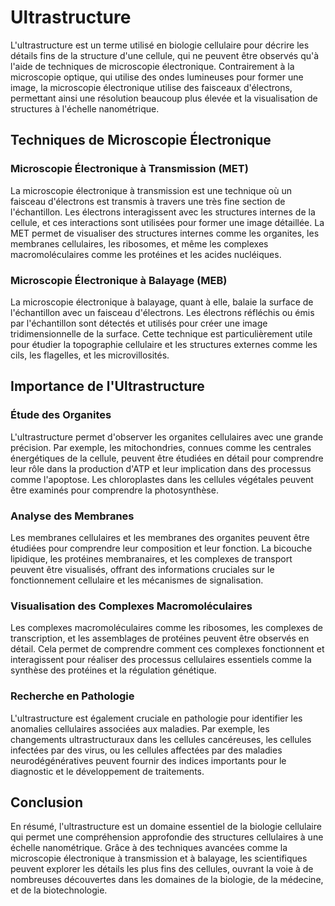 # Ultrastructure

L'ultrastructure est un terme utilisé en biologie cellulaire pour décrire les détails fins de la structure d'une cellule, qui ne peuvent être observés qu'à l'aide de techniques de microscopie électronique. Contrairement à la microscopie optique, qui utilise des ondes lumineuses pour former une image, la microscopie électronique utilise des faisceaux d'électrons, permettant ainsi une résolution beaucoup plus élevée et la visualisation de structures à l'échelle nanométrique.

## Techniques de Microscopie Électronique

### Microscopie Électronique à Transmission (MET)
La microscopie électronique à transmission est une technique où un faisceau d'électrons est transmis à travers une très fine section de l'échantillon. Les électrons interagissent avec les structures internes de la cellule, et ces interactions sont utilisées pour former une image détaillée. La MET permet de visualiser des structures internes comme les organites, les membranes cellulaires, les ribosomes, et même les complexes macromoléculaires comme les protéines et les acides nucléiques.

### Microscopie Électronique à Balayage (MEB)
La microscopie électronique à balayage, quant à elle, balaie la surface de l'échantillon avec un faisceau d'électrons. Les électrons réfléchis ou émis par l'échantillon sont détectés et utilisés pour créer une image tridimensionnelle de la surface. Cette technique est particulièrement utile pour étudier la topographie cellulaire et les structures externes comme les cils, les flagelles, et les microvillosités.

## Importance de l'Ultrastructure

### Étude des Organites
L'ultrastructure permet d'observer les organites cellulaires avec une grande précision. Par exemple, les mitochondries, connues comme les centrales énergétiques de la cellule, peuvent être étudiées en détail pour comprendre leur rôle dans la production d'ATP et leur implication dans des processus comme l'apoptose. Les chloroplastes dans les cellules végétales peuvent être examinés pour comprendre la photosynthèse.

### Analyse des Membranes
Les membranes cellulaires et les membranes des organites peuvent être étudiées pour comprendre leur composition et leur fonction. La bicouche lipidique, les protéines membranaires, et les complexes de transport peuvent être visualisés, offrant des informations cruciales sur le fonctionnement cellulaire et les mécanismes de signalisation.

### Visualisation des Complexes Macromoléculaires
Les complexes macromoléculaires comme les ribosomes, les complexes de transcription, et les assemblages de protéines peuvent être observés en détail. Cela permet de comprendre comment ces complexes fonctionnent et interagissent pour réaliser des processus cellulaires essentiels comme la synthèse des protéines et la régulation génétique.

### Recherche en Pathologie
L'ultrastructure est également cruciale en pathologie pour identifier les anomalies cellulaires associées aux maladies. Par exemple, les changements ultrastructuraux dans les cellules cancéreuses, les cellules infectées par des virus, ou les cellules affectées par des maladies neurodégénératives peuvent fournir des indices importants pour le diagnostic et le développement de traitements.

## Conclusion

En résumé, l'ultrastructure est un domaine essentiel de la biologie cellulaire qui permet une compréhension approfondie des structures cellulaires à une échelle nanométrique. Grâce à des techniques avancées comme la microscopie électronique à transmission et à balayage, les scientifiques peuvent explorer les détails les plus fins des cellules, ouvrant la voie à de nombreuses découvertes dans les domaines de la biologie, de la médecine, et de la biotechnologie.